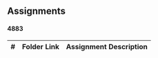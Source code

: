 ##  Assignments
#### 4883

|   #   | Folder Link            | Assignment Description                               |
| :---: | ---------------------- | ---------------------------------------------------- |
